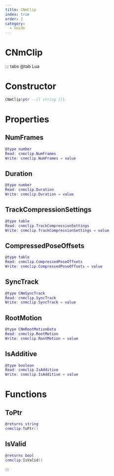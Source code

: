 ```yaml
---
title: CNmClip
index: true
order: 2
category:
  - Guide
---
```


# CNmClip

::: tabs
@tab Lua
# Constructor
```lua
CNmClip(ptr --[[ string ]])
```
# Properties
## NumFrames 
```lua
@type number
Read: cnmclip.NumFrames
Write: cnmclip.NumFrames = value
```
## Duration 
```lua
@type number
Read: cnmclip.Duration
Write: cnmclip.Duration = value
```
## TrackCompressionSettings 
```lua
@type table
Read: cnmclip.TrackCompressionSettings
Write: cnmclip.TrackCompressionSettings = value
```
## CompressedPoseOffsets 
```lua
@type table
Read: cnmclip.CompressedPoseOffsets
Write: cnmclip.CompressedPoseOffsets = value
```
## SyncTrack 
```lua
@type CNmSyncTrack
Read: cnmclip.SyncTrack
Write: cnmclip.SyncTrack = value
```
## RootMotion 
```lua
@type CNmRootMotionData
Read: cnmclip.RootMotion
Write: cnmclip.RootMotion = value
```
## IsAdditive 
```lua
@type boolean
Read: cnmclip.IsAdditive
Write: cnmclip.IsAdditive = value
```
# Functions
## ToPtr
```lua
@returns string
cnmclip:ToPtr()
```
## IsValid
```lua
@returns bool
cnmclip:IsValid()
```

:::